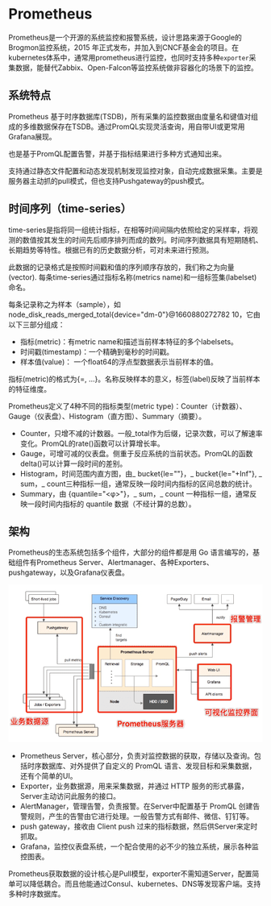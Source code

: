 # Prometheus

Prometheus是一个开源的系统监控和报警系统，设计思路来源于Google的Brogmon监控系统，2015 年正式发布，并加入到CNCF基金会的项目。在kubernetes体系中，通常用prometheus进行监控，也同时支持多种`exporter`采集数据，能替代Zabbix、Open-Falcon等监控系统做非容器化的场景下的监控。

## 系统特点

Prometheus 基于时序数据库(TSDB)，所有采集的监控数据由度量名和键值对组成的多维数据保存在TSDB。通过PromQL实现灵活查询，用自带UI或更常用Grafana展现。

也是基于PromQL配置告警，并基于指标结果进行多种方式通知出来。

支持通过静态文件配置和动态发现机制发现监控对象，自动完成数据采集。主要是服务器主动抓的pull模式，但也支持Pushgateway的push模式。

## 时间序列（time-series）

time-series是指将同一组统计指标，在相等时间间隔内依照给定的采样率，将观测的数值按其发生的时间先后顺序排列而成的数列。时间序列数据具有短期随机、长期趋势等特性。根据已有的历史数据分析，可对未来进行预测。

此数据的记录格式是按照时间戳和值的序列顺序存放的，我们称之为向量(vector). 每条time-series通过指标名称(metrics name)和一组标签集(labelset)命名。

每条记录称之为样本（sample），如node_disk_reads_merged_total{device="dm-0"}@1660880272782 10，它由以下三部分组成：

- 指标(metric)：有metric name和描述当前样本特征的多个labelsets。
- 时间戳(timestamp)：一个精确到毫秒的时间戳。
- 样本值(value)： 一个float64的浮点型数据表示当前样本的值。

指标(metric)的格式为<metric name>{<label name>=<label value>, ...}。名称反映样本的意义，标签(label)反映了当前样本的特征维度。

Prometheus定义了4种不同的指标类型(metric type)：Counter（计数器）、Gauge（仪表盘）、Histogram（直方图）、Summary（摘要）。

- Counter，只增不减的计数器。一般_total作为后缀，记录次数，可以了解速率变化。PromQL的rate()函数可以计算增长率。
- Gauge，可增可减的仪表盘。侧重于反应系统的当前状态。PromQL的函数delta()可以计算一段时间的差别。
- Histogram，时间范围内直方图，由<basename>_ bucket{le="<upper inclusive bound>"}，<basename>_ bucket{le="+Inf"}, <basename>_ sum，<basename>_ count三种指标一组，通常反映一段时间内指标的区间总数的统计。
- Summary，由 <basename>{quantile="<φ>"}，<basename>_ sum，<basename>_ count 一种指标一组，通常反映一段时间内指标的 quantile 数据（不经计算的总数）。

## 架构

Prometheus的生态系统包括多个组件，大部分的组件都是用 Go 语言编写的，基础组件有Prometheus Server、Alertmanager、各种Exporters、pushgateway，以及Grafana仪表盘。

![fw](prometheus_fw.png)

- Prometheus Server，核心部分，负责对监控数据的获取，存储以及查询。包括时序数据库、对外提供了自定义的 PromQL 语言、发现目标和采集数据，还有个简单的UI。
- Exporter，业务数据源，用来采集数据，并通过 HTTP 服务的形式暴露，Server主动访问此服务的接口。
- AlertManager，管理告警，负责报警。在Server中配置基于 PromQL 创建告警规则，产生的告警由它进行处理。一般告警方式有邮件、微信、钉钉等。
- push gateway，接收由 Client push 过来的指标数据，然后供Server来定时抓取。
- Grafana，监控仪表盘系统，一个配合使用的必不少的独立系统，展示各种监控图表。

Prometheus获取数据的设计核心是Pull模型，exporter不需知道Server，配置简单可以降低耦合。而且他能通过Consul、kubernetes、DNS等发现客户端。支持多种时序数据库。

